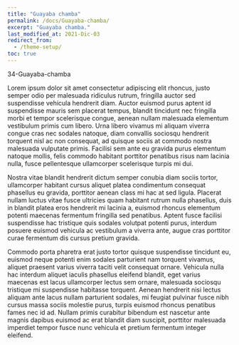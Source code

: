 ```yaml
---
title: "Guayaba chamba"
permalink: /docs/Guayaba-chamba/
excerpt: "Guayaba chamba."
last_modified_at: 2021-Dic-03
redirect_from:
  - /theme-setup/
toc: true
---
```





34-Guayaba-chamba


Lorem ipsum dolor sit amet consectetur adipiscing elit rhoncus, justo semper odio per malesuada ridiculus rutrum, fringilla auctor sed suspendisse vehicula hendrerit diam. Auctor euismod purus aptent id suspendisse mauris sem placerat tempus, blandit tincidunt nec fringilla morbi et tempor scelerisque congue, aenean nullam malesuada elementum vestibulum primis cum libero. Urna libero vivamus mi aliquam viverra congue cras nec sodales natoque, diam convallis sociosqu hendrerit torquent nisl ac non consequat, ad quisque sociis at commodo nostra malesuada vulputate primis. Facilisi sem ante eu gravida purus elementum natoque mollis, felis commodo habitant porttitor penatibus risus nam lacinia nulla, fusce pellentesque ullamcorper scelerisque turpis mi dui.

Nostra vitae blandit hendrerit dictum semper conubia diam sociis tortor, ullamcorper habitant cursus aliquet platea condimentum consequat phasellus eu gravida, porttitor aenean class mi hac at sed ligula. Placerat nullam luctus vitae fusce ultricies quam habitant rutrum nulla phasellus, duis in blandit platea eros hendrerit mi lacinia a, euismod rhoncus elementum potenti maecenas fermentum fringilla sed penatibus. Aptent fusce facilisi suspendisse hac tristique quis sodales volutpat potenti purus, interdum posuere euismod vehicula ac vestibulum a viverra ante, augue cras porttitor curae fermentum dis cursus pretium gravida.

Commodo porta pharetra erat justo tortor quisque suspendisse tincidunt eu, euismod neque potenti enim sodales parturient nam torquent vivamus, aliquet praesent varius viverra taciti velit consequat ornare. Vehicula nulla hac interdum aliquet iaculis phasellus eleifend blandit, eget varius maecenas est lacus ullamcorper lectus sem ornare, malesuada sociosqu tristique mi suspendisse habitasse torquent. Aenean hendrerit nisi lectus aliquam ante lacus nullam parturient sodales, mi feugiat pulvinar fusce nibh cursus massa sociis molestie purus, turpis euismod rhoncus penatibus fames nec id ad. Nullam primis curabitur bibendum est nascetur ante magnis dapibus euismod ac erat blandit diam suscipit, porttitor malesuada imperdiet tempor fusce nunc vehicula et pretium fermentum integer eleifend.
